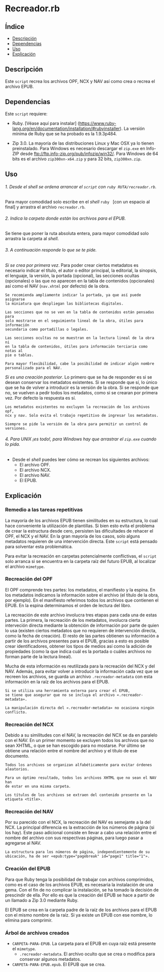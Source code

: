 # Recreador.rb

## Índice

* [Descripción](#descripción)
* [Dependencias](#dependencias)
* [Uso](#uso)
* [Explicación](#explicación)

## Descripción

Este `script` recrea los archivos OPF, NCX y NAV así como crea o recrea el
archivo EPUB.

## Dependencias

Este `script` requiere:

* Ruby. [Véase aquí para instalar]
(https://www.ruby-lang.org/en/documentation/installation/#rubyinstaller). La
versión mínima de Ruby que se ha probado es la 1.9.3p484.

* Zip 3.0. La mayoría de las distribuciones Linux y Mac OSX ya lo tienen
preinstalado. Para Windows es necesario descargar el `zip.exe` en Info-ZIP
desde ftp://ftp.info-zip.org/pub/infozip/win32/. Para Windows de 64 bits es el 
archivo `zip300xn-x64.zip` y para 32 bits, `zip300xn.zip`.

## Uso

###### 1. Desde el *shell* se ordena arrancar el `script` con `ruby RUTA/recreador.rb`.

Para mayor comodidad solo escribe en el *shell* `ruby ` [con un espacio al
final] y arrastra el archivo `recreador.rb`.

###### 2. Indica la carpeta donde están los archivos para el EPUB.

Se tiene que poner la ruta absoluta entera, para mayor comodidad solo arrastra
la carpeta al *shell*.

###### 3. A continuación responde lo que se te pide.

*Si se crea por primera vez*. Para poder crear ciertos metadatos es necesario
indicar el título, el autor o editor principal, la editorial, la sinopsis, el
lenguaje, la versión, la portada (opcional), las secciones ocultas (opcionales)
o las que no aparecen en la tabla de contenidos (opcionales) así como el NAV
(`nav.xhtml` por defecto) de la obra.

    Se recomienda ampliamente indicar la portada, ya que así puede asignarse
    la miniatura que despliegan las bibliotecas digitales.

    Las secciones que no se ven en la tabla de contenidos están pensadas para
    solo mostrarse en el seguimiento lineal de la obra, útiles para información
    secundaria como portadillas o legales.

    Las secciones ocultas no se muestran en la lectura lineal de la obra ni
    en la tabla de contenidos, útiles para información terciaria como notas al
    pie o tablas.

    Para mayor flexibilidad, cabe la posibilidad de indicar algún nombre
    personalizado para el NAV.

*Si es una creación posterior*. Lo primero que se ha de responder es si se
desean conservar los metadatos existentes. Si se responde que sí, lo único que
se ha de volver a introducir es la versión de la obra. Si se responde que no,
se vuelven a pedir todos los metadatos, como si se crearan por primera vez. Por
defecto la respuesta es sí.

    Los metadatos existentes no excluyen la recreación de los archivos opf,
    ncx y nav. Solo evita el trabajo repetitivo de ingresar los metadatos.

    Siempre se pide la versión de la obra para permitir un control de
    versiones.

###### 4. Para UNIX ¡es todo!, para Windows hay que arrastrar el `zip.exe` cuando lo pida.

  * Desde el *shell* puedes leer cómo se recrean los siguientes archivos:
    * El archivo OPF.
    * El archivo NCX.
    * El archivo NAV.
    * El EPUB.

## Explicación

### Remedio a las tareas repetitivas

La mayoría de los archivos EPUB tienen similitudes en su estructura, lo cual
hace conveniente la utilización de plantillas. Si bien esto evita el problema
de crear la estructura desde cero, persisten las dificultades de rehacer el OPF,
el NCX y el NAV. En la gran mayoría de los casos, solo alguns metadatos
requieren de una intervención directa. Este `script` está pensado para 
solventar esta problemática.

Para evitar la recreación en carpetas potencialmente conflictivas, el `script`
solo arranca si se encuentra en la carpeta raíz del futuro EPUB, al localizar
el archivo `mimetype`.

### Recreación del OPF

El OPF comprende tres partes: los metadatos, el manifiesto y la espina. En los
metadatos indicamos la información sobre el archivo (el título de la obra, por
ejemplo). En el manifiesto referimos todos los archivos que contienen el EPUB.
En la espina determinamos el orden de lectura del libro.

La recreación de este archivo involucra tres etapas para cada una de estas
partes. La primera, la recreación de los metadatos, involucra cierta
interveción directa mediante la obtención de información por parte de quien lo
usa (existen ciertos metadatos que no requieren de intervención directa, como
la fecha de creación). El resto de las partes obtienen su información a partir
de los archivos presentes para el EPUB, gracias a esto es posible crear
identificadores, obtener los tipos de medios así como la adición de propiedades
(como la que indica cuál es la portada o cuáles archivos no forman parte de
la lectura lineal).

Mucha de esta información es reutilizada para la recreación del NCX y del NAV.
Además, para evitar volver a introducir la información cada vez que se recreen
los archivos, se guarda un archivo `.recreador-metadata` con esta información 
en la raíz de los archivos para el EPUB.

    Si se utiliza una herramienta externa para crear el EPUB,
    se tiene que asegurar que no se incluya el archivo «.recreador-metadata».

    La manipulación directa del «.recreador-metadata» no ocasiona ningún
    conflicto.

### Recreación del NCX

Debido a su similitudes con el NAV, la recreación del NCX se da en paralelo con
el NAV. En un primer momento se excluyen todos los archivos que no sean XHTML,
o que se han escogido para no mostarse. Por último se obtiene una relación
entre el nombre del archivo y el título de ese documento.

    Todos los archivos se organizan alfabéticamente para evitar órdenes
    aleatorios.

    Para un óptimo resultado, todos los archivos XHTML que no sean el NAV han
    de estar en una misma carpeta.

    Los títulos de los archivos se extraen del contenido presente en la
    etiqueta <title>.

### Recreación del NAV

Por su parecido con el NCX, la recreación del NAV es semejante a la del NCX. La
principal diferencia es la extracción de los números de página (si los hay).
Este paso adicional consiste en llevar a cabo una relación entre el nombre del
archivo con sus respectivas páginas, para luego pasar a agregarse al NAV.

    La estructura para los números de página, independientemente de su
    ubicación, ha de ser «epub:type="pagebreak" id="page1" title="1"».

### Creación del EPUB

Para que Ruby tenga la posibilidad de trabajar con archivos comprimidos, como
es el caso de los archivos EPUB, es necesaria la instalación de una gema. Con
el fin de no complicar la instalación, se ha tomado la decisión de prescindir
de ella. Por ello es que la creación del EPUB se hace a partir de un llamado a 
Zip 3.0 mediante Ruby.

El EPUB se crea en la carpeta padre de la raíz de los archivos para el EPUB
con el mismo nombre de la raíz. Si ya existe un EPUB con ese nombre, lo elimina
para comprimir.

### Árbol de archivos creados

* `CARPETA-PARA-EPUB`. La carpeta para el EPUB en cuya raíz está presente el
`mimetype`.
  * `.recreador-metadata`. El archivo oculto que se crea o modifica para
  conservar algunos metadatos.
* `CARPETA-PARA-EPUB.epub`. El EPUB que se crea.
